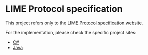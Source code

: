 # LIME Protocol specification
This project refers only to the [LIME Protocol specification website](http://limeprotocol.org).

For the implementation, please check the specific project sites:
* [C#](https://github.com/takenet/lime-csharp)
* [Java](https://github.com/takenet/lime-java)
